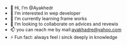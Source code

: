 - 👋 Hi, I’m @Ayakhedr
- 👀 I’m interested in wep developer
- 🌱 I’m currently learning frame works
- 💞️ I’m looking to collaborate on advices and revewis
- 📫 you can reach me by mail:ayakhadre@yahoo.com
- ⚡ Fun fact: always feel i sinck deeply in knowledge

<!---
Ayakhedr/Ayakhedr is a ✨ special ✨ repository because its `README.md` (this file) appears on your GitHub profile.
You can click the Preview link to take a look at your changes.
--->

